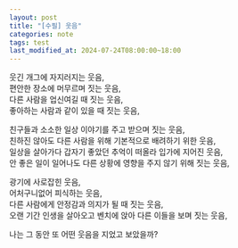 ```yaml
---
layout: post
title: "[수필] 웃음"
categories: note
tags: test
last_modified_at: 2024-07-24T08:00:00~18:00
---  
```



웃긴 개그에 자지러지는 웃음,  
편안한 장소에 머무르며 짓는 웃음,  
다른 사람을 업신여길 때 짓는 웃음,  
좋아하는 사람과 같이 있을 때 짓는 웃음,   

친구들과 소소한 일상 이야기를 주고 받으며 짓는 웃음,  
친하진 않아도 다른 사람을 위해 기본적으로 배려하기 위한 웃음,  
일상을 살아가다 갑자기 좋았던 추억이 떠올라 입가에 지어진 웃음,  
안 좋은 일이 일어나도 다른 상황에 영향을 주지 않기 위해 짓는 웃음,  

광기에 사로잡힌 웃음,  
어처구니없어 피식하는 웃음,  
다른 사람에게 안정감과 의지가 될 때 짓는 웃음,   
오랜 기간 인생을 살아오고 벤치에 앉아 다른 이들을 보며 짓는 웃음,  

나는 그 동안 또 어떤 웃음을 지었고 보았을까?